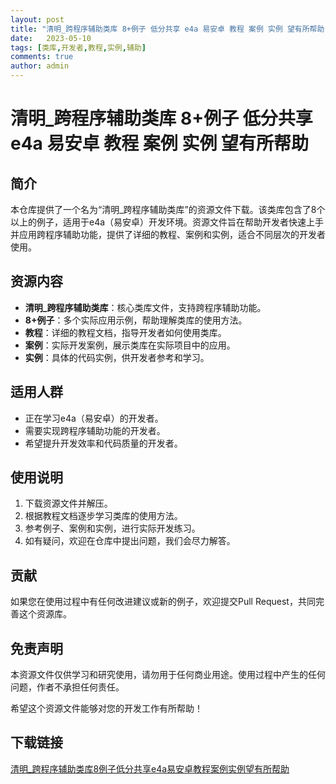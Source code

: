 ```yaml
---
layout: post
title: "清明_跨程序辅助类库 8+例子 低分共享 e4a 易安卓 教程 案例 实例 望有所帮助"
date:   2023-05-10
tags: [类库,开发者,教程,实例,辅助]
comments: true
author: admin
---
```

# 清明_跨程序辅助类库 8+例子 低分共享 e4a 易安卓 教程 案例 实例 望有所帮助

## 简介
本仓库提供了一个名为“清明_跨程序辅助类库”的资源文件下载。该类库包含了8个以上的例子，适用于e4a（易安卓）开发环境。资源文件旨在帮助开发者快速上手并应用跨程序辅助功能，提供了详细的教程、案例和实例，适合不同层次的开发者使用。

## 资源内容
- **清明_跨程序辅助类库**：核心类库文件，支持跨程序辅助功能。
- **8+例子**：多个实际应用示例，帮助理解类库的使用方法。
- **教程**：详细的教程文档，指导开发者如何使用类库。
- **案例**：实际开发案例，展示类库在实际项目中的应用。
- **实例**：具体的代码实例，供开发者参考和学习。

## 适用人群
- 正在学习e4a（易安卓）的开发者。
- 需要实现跨程序辅助功能的开发者。
- 希望提升开发效率和代码质量的开发者。

## 使用说明
1. 下载资源文件并解压。
2. 根据教程文档逐步学习类库的使用方法。
3. 参考例子、案例和实例，进行实际开发练习。
4. 如有疑问，欢迎在仓库中提出问题，我们会尽力解答。

## 贡献
如果您在使用过程中有任何改进建议或新的例子，欢迎提交Pull Request，共同完善这个资源库。

## 免责声明
本资源文件仅供学习和研究使用，请勿用于任何商业用途。使用过程中产生的任何问题，作者不承担任何责任。

希望这个资源文件能够对您的开发工作有所帮助！

## 下载链接

[清明_跨程序辅助类库8例子低分共享e4a易安卓教程案例实例望有所帮助](https://pan.quark.cn/s/c490e671a548)